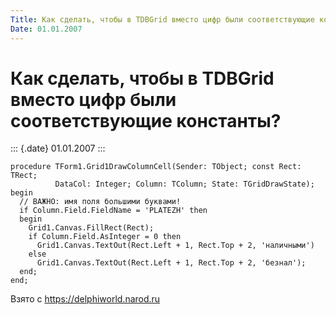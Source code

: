 ```yaml
---
Title: Как сделать, чтобы в TDBGrid вместо цифр были соответствующие константы?
Date: 01.01.2007
---
```



Как сделать, чтобы в TDBGrid вместо цифр были соответствующие константы?
========================================================================

::: {.date}
01.01.2007
:::

    procedure TForm1.Grid1DrawColumnCell(Sender: TObject; const Rect: TRect;
              DataCol: Integer; Column: TColumn; State: TGridDrawState);
    begin
      // ВАЖНО: имя поля большими буквами!
      if Column.Field.FieldName = 'PLATEZH' then
      begin
        Grid1.Canvas.FillRect(Rect);
        if Column.Field.AsInteger = 0 then
          Grid1.Canvas.TextOut(Rect.Left + 1, Rect.Top + 2, 'наличными')
        else
          Grid1.Canvas.TextOut(Rect.Left + 1, Rect.Top + 2, 'безнал');
      end;
    end;

Взято с <https://delphiworld.narod.ru>

